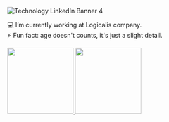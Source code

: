 
![Technology LinkedIn Banner 4](https://github.com/alisson-t-bucchi/alisson-t-bucchi/assets/162882339/6e3cdf03-b273-4b34-904b-ed9e73c774ef)


💻 I’m currently working at Logicalis company. <br>
⚡ Fun fact: age doesn't counts, it's just a slight detail.

<div>
<a href="https://account.beacons.ai/account/home/home">
<img height="150em" src="https://github-readme-stats-sigma-five.vercel.app/api?username=alisson.t.bucchi&show_icons=true&theme=tokyonight&include_all_commits=true&count_private=true"/>
<img height="150em" src="https://github-readme-stats-sigma-five.vercel.app/api/top-langs/?username=alisson.t.bucchi&layout=compact&langs_count=20&theme=tokyonight"/>
</div>
